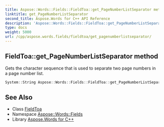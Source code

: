 ```yaml
---
title: Aspose::Words::Fields::FieldToa::get_PageNumberListSeparator method
linktitle: get_PageNumberListSeparator
second_title: Aspose.Words for C++ API Reference
description: 'Aspose::Words::Fields::FieldToa::get_PageNumberListSeparator method. Gets the character sequence that is used to separate two page numbers in a page number list in C++.'
type: docs
weight: 5000
url: /cpp/aspose.words.fields/fieldtoa/get_pagenumberlistseparator/
---
```

## FieldToa::get_PageNumberListSeparator method


Gets the character sequence that is used to separate two page numbers in a page number list.

```cpp
System::String Aspose::Words::Fields::FieldToa::get_PageNumberListSeparator()
```

## See Also

* Class [FieldToa](../)
* Namespace [Aspose::Words::Fields](../../)
* Library [Aspose.Words for C++](../../../)
